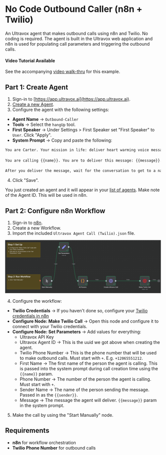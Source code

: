 # No Code Outbound Caller (n8n + Twilio)

An Ultravox agent that makes outbound calls using n8n and Twilio. No coding is required. The agent is built in the Ultravox web application and n8n is used for populating call parameters and triggering the outbound calls.

#### Video Tutorial Available
See the accompanying [video walk-thru](https://www.youtube.com/watch?v=aKAE8BDnn1E) for this example.

## Part 1:  Create Agent

1. Sign-in to [https://app.ultravox.ai](https://app.ultravox.ai).
2. [Create a new Agent](https://app.ultravox.ai/agents/new).
3. Configure the agent with the following settings:

* **Agent Name** → `Outbound-Caller`
* **Tools** → Select the `hangUp` tool.
* **First Speaker** → Under Settings > First Speaker set "First Speaker" to `User`. Click "Apply".
* **System Prompt** → Copy and paste the following:
```bash
You are Carter. Your mission in life: deliver heart warming voice messages to people and make their day.

You are calling {{name}}. You are to deliver this message: {{message}}. The message is from {{sender}}.

After you deliver the message, wait for the conversation to get to a natural ending place and then call the "hangUp" tool.
```

4. Click "Save".

You just created an agent and it will appear in your [list of agents](https://app.ultravox.ai/agents). Make note of the Agent ID. This will be used in n8n.

## Part 2:  Configure n8n Workflow
1. Sign-in to [n8n](https://n8n.io).
2. Create a new Workflow.
3. Import the included `Ultravox Agent Call (Twilio).json` file.

![Screenshot](./ultravox-n8n-workflow.png)

4. Configure the workflow:
- **Twilio Credentials** → If you haven't done so, configure your [Twilio credentials in n8n](https://docs.n8n.io/integrations/builtin/credentials/twilio/)
- **Configure Node:  Make Twilio Call** → Open this node and configure it to connect with your Twilio credentials.
- **Configure Node:  Set Parameters** → Add values for everything:
   - Ultravox API Key
   - Ultravox Agent ID → This is the uuid we got above when creating the agent.
   - Twilio Phone Number → This is the phone number that will be used to make outbound calls. Must start with `+`. E.g. `+12065551212`.
   - First Name → The first name of the person the agent is calling. This is passed into the system prompt during call creation time using the `{{name}}` param.
   - Phone Number → The number of the person the agent is calling. Must start with `+`.
   - Sender Name → The name of the person sending the message. Passed in as the `{{sender}}`.
   - Message → The message the agent will deliver. `{{message}}` param in the system prompt.

5. Make the call by using the "Start Manually" node.

## Requirements

- **n8n** for workflow orchestration
- **Twilio Phone Number** for outbound calls